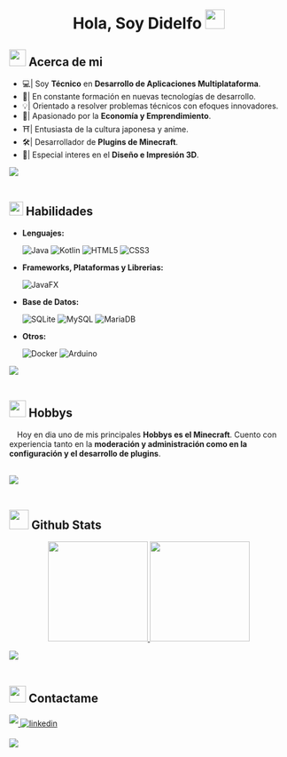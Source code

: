 <h1 align="center"><b>Hola, Soy Didelfo  </b><img src="https://media.giphy.com/media/hvRJCLFzcasrR4ia7z/giphy.gif" width="35"></h1>

## <img src = "https://github.com/7oSkaaa/7oSkaaa/blob/main/Images/about_me.gif?raw=true" width = 30> Acerca de mi
- 💻| Soy **Técnico** en **Desarrollo de Aplicaciones Multiplataforma**.
- 🌱| En constante formación en nuevas tecnologías de desarrollo.
- 💡| Orientado a resolver problemas técnicos con efoques innovadores.
- 🤑| Apasionado por la **Economía y Emprendimiento**.
- ⛩️| Entusiasta de la cultura japonesa y anime.
- 🛠️| Desarrollador de **Plugins de Minecraft**.
- 🎨| Especial interes en el **Diseño e Impresión 3D**.


<img src="https://user-images.githubusercontent.com/73097560/115834477-dbab4500-a447-11eb-908a-139a6edaec5c.gif"><br><br>

## <img src="https://media2.giphy.com/media/QssGEmpkyEOhBCb7e1/giphy.gif?cid=ecf05e47a0n3gi1bfqntqmob8g9aid1oyj2wr3ds3mg700bl&rid=giphy.gif" width ="25"><b>  Habilidades</b>

- **Lenguajes:**
     
    ![Java](https://img.shields.io/badge/java-%23ED8B00.svg?style=for-the-badge&logo=openjdk&logoColor=white)
    ![Kotlin](https://img.shields.io/badge/kotlin-%237F52FF.svg?style=for-the-badge&logo=kotlin&logoColor=white)
    ![HTML5](https://img.shields.io/badge/html5-%23E34F26.svg?style=for-the-badge&logo=html5&logoColor=white)
    ![CSS3](https://img.shields.io/badge/css3-%231572B6.svg?style=for-the-badge&logo=css3&logoColor=white)

- **Frameworks, Plataformas y Librerias:**

    ![JavaFX](https://img.shields.io/badge/javafx-%23FF0000.svg?style=for-the-badge&logo=javafx&logoColor=white)

- **Base de Datos:**

    ![SQLite](https://img.shields.io/badge/sqlite-%2307405e.svg?style=for-the-badge&logo=sqlite&logoColor=white)
    ![MySQL](https://img.shields.io/badge/mysql-4479A1.svg?style=for-the-badge&logo=mysql&logoColor=white)
    ![MariaDB](https://img.shields.io/badge/MariaDB-003545?style=for-the-badge&logo=mariadb&logoColor=white)
    
- **Otros:**
    
    ![Docker](https://img.shields.io/badge/docker-%230db7ed.svg?style=for-the-badge&logo=docker&logoColor=white)
    ![Arduino](https://img.shields.io/badge/-Arduino-00979D?style=for-the-badge&logo=Arduino&logoColor=white)

<img src="https://user-images.githubusercontent.com/73097560/115834477-dbab4500-a447-11eb-908a-139a6edaec5c.gif"><br><br>

## <img src="https://c.tenor.com/cXlrPENTVkEAAAAi/chika-dance.gif" width="30">  <b>Hobbys</b>

<p>
<img src="https://preview.redd.it/vphups33wlx71.png?auto=webp&s=cd3b2888268e0247ca94a9186d381b3612001e74" width="10"> Hoy en dia uno de mis principales <b>Hobbys es el Minecraft</b>. Cuento con experiencia tanto en la <b>moderación y administración como en la configuración y el desarrollo de plugins</b>.
</p>

<br>
<img src="https://user-images.githubusercontent.com/73097560/115834477-dbab4500-a447-11eb-908a-139a6edaec5c.gif"><br><br>

## <img src="https://media.giphy.com/media/iY8CRBdQXODJSCERIr/giphy.gif" width="35"><b>  Github Stats </b>

<p align="center">
<a href="https://github.com/Didelfo">
  <img height="180em" src="https://github-readme-stats-eight-theta.vercel.app/api?username=Didelfo&show_icons=true&theme=algolia&include_all_commits=true&count_private=true"/>
  <img height="180em" src="https://github-readme-stats-eight-theta.vercel.app/api/top-langs/?username=Didelfo&layout=compact&langs_count=8&theme=algolia"/>
</a>
</p>


<img src="https://user-images.githubusercontent.com/73097560/115834477-dbab4500-a447-11eb-908a-139a6edaec5c.gif"><br><br>

## <img src="https://media.giphy.com/media/LnQjpWaON8nhr21vNW/giphy.gif" width="30">  <b>Contactame</b>

<a href="mailto:didelfostudios@gmail.com" target="_blank">
<img src="https://img.shields.io/badge/gmail:  didelfostudios@gmail.com-%23EA4335.svg?style=for-the-badge&logo=gmail&logoColor=white" t=mail style="margin-bottom: 5px;" />
</a>

<a href="https://linkedin.com/in/didelfo" target="_blank">
<img src="https://img.shields.io/badge/linkedin:  didelfo-%2300acee.svg?color=405DE6&style=for-the-badge&logo=linkedin&logoColor=white" alt=linkedin style="margin-bottom: 5px;"/>
</a>
<br>

<img src="https://user-images.githubusercontent.com/73097560/115834477-dbab4500-a447-11eb-908a-139a6edaec5c.gif"><br><br>


